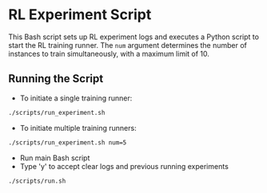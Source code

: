 # RL Experiment Script

This Bash script sets up RL experiment logs and executes a Python script to start the RL training runner. The `num` argument determines the number of instances to train simultaneously, with a maximum limit of 10.

## Running the Script

- To initiate a single training runner:
```bash
./scripts/run_experiment.sh
```
- To initiate multiple training runners:
```bash
./scripts/run_experiment.sh num=5
```

- Run main Bash script
- Type 'y' to accept clear logs and previous running experiments
```bash
./scripts/run.sh
```